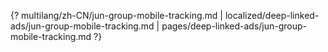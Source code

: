 {? multilang/zh-CN/jun-group-mobile-tracking.md | localized/deep-linked-ads/jun-group-mobile-tracking.md | pages/deep-linked-ads/jun-group-mobile-tracking.md ?}
